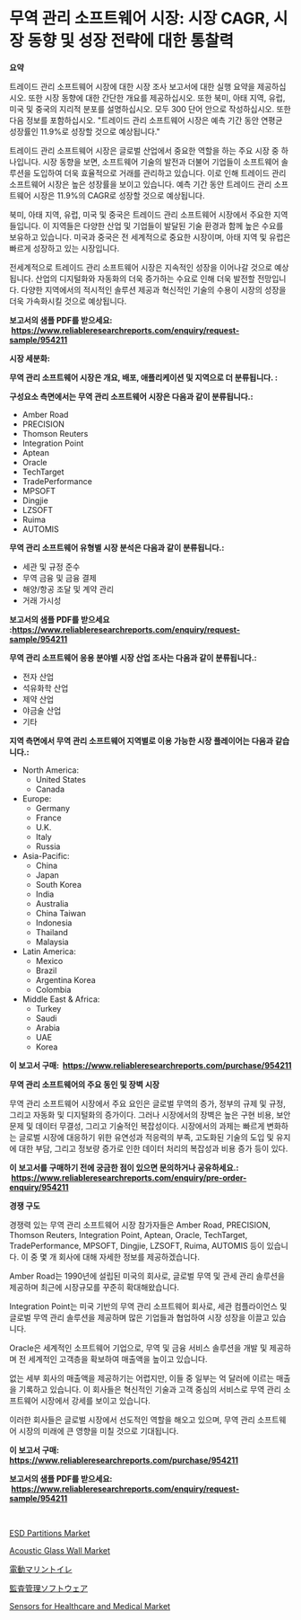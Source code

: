 <p><h1>무역 관리 소프트웨어 시장: 시장 CAGR, 시장 동향 및 성장 전략에 대한 통찰력</h1></p><p><strong>요약</strong></p>
<p><p>트레이드 관리 소프트웨어 시장에 대한 시장 조사 보고서에 대한 실행 요약을 제공하십시오. 또한 시장 동향에 대한 간단한 개요를 제공하십시오. 또한 북미, 아태 지역, 유럽, 미국 및 중국의 지리적 분포를 설명하십시오. 모두 300 단어 안으로 작성하십시오. 또한 다음 정보를 포함하십시오. "트레이드 관리 소프트웨어 시장은 예측 기간 동안 연평균 성장률인 11.9%로 성장할 것으로 예상됩니다."</p><p>트레이드 관리 소프트웨어 시장은 글로벌 산업에서 중요한 역할을 하는 주요 시장 중 하나입니다. 시장 동향을 보면, 소프트웨어 기술의 발전과 더불어 기업들이 소프트웨어 솔루션을 도입하여 더욱 효율적으로 거래를 관리하고 있습니다. 이로 인해 트레이드 관리 소프트웨어 시장은 높은 성장률을 보이고 있습니다. 예측 기간 동안 트레이드 관리 소프트웨어 시장은 11.9%의 CAGR로 성장할 것으로 예상됩니다.</p><p>북미, 아태 지역, 유럽, 미국 및 중국은 트레이드 관리 소프트웨어 시장에서 주요한 지역들입니다. 이 지역들은 다양한 산업 및 기업들이 발달된 기술 환경과 함께 높은 수요를 보유하고 있습니다. 미국과 중국은 전 세계적으로 중요한 시장이며, 아태 지역 및 유럽은 빠르게 성장하고 있는 시장입니다.</p><p>전세계적으로 트레이드 관리 소프트웨어 시장은 지속적인 성장을 이어나갈 것으로 예상됩니다. 산업의 디지털화와 자동화의 더욱 증가하는 수요로 인해 더욱 발전할 전망입니다. 다양한 지역에서의 적시적인 솔루션 제공과 혁신적인 기술의 수용이 시장의 성장을 더욱 가속화시킬 것으로 예상됩니다.</p></p>
<p><strong>보고서의 샘플 PDF를 받으세요: &nbsp;<a href="https://www.reliableresearchreports.com/enquiry/request-sample/954211">https://www.reliableresearchreports.com/enquiry/request-sample/954211</a></strong></p>
<p><strong>시장 세분화:</strong></p>
<p><strong> 무역 관리 소프트웨어 시장은 개요, 배포, 애플리케이션 및 지역으로 더 분류됩니다. :</strong></p>
<p><strong>구성요소 측면에서는 무역 관리 소프트웨어 시장은 다음과 같이 분류됩니다.:</strong></p>
<p><ul><li>Amber Road</li><li>PRECISION</li><li>Thomson Reuters</li><li>Integration Point</li><li>Aptean</li><li>Oracle</li><li>TechTarget</li><li>TradePerformance</li><li>MPSOFT</li><li>Dingjie</li><li>LZSOFT</li><li>Ruima</li><li>AUTOMIS</li></ul></p>
<p><strong> 무역 관리 소프트웨어 유형별 시장 분석은 다음과 같이 분류됩니다.:</strong></p>
<p><ul><li>세관 및 규정 준수</li><li>무역 금융 및 금융 결제</li><li>해양/항공 조달 및 계약 관리</li><li>거래 가시성</li></ul></p>
<p><strong>보고서의 샘플 PDF를 받으세요 :<a href="https://www.reliableresearchreports.com/enquiry/request-sample/954211">https://www.reliableresearchreports.com/enquiry/request-sample/954211</a></strong></p>
<p><strong> 무역 관리 소프트웨어 응용 분야별 시장 산업 조사는 다음과 같이 분류됩니다.:</strong></p>
<p><ul><li>전자 산업</li><li>석유화학 산업</li><li>제약 산업</li><li>야금술 산업</li><li>기타</li></ul></p>
<p><strong>지역 측면에서 무역 관리 소프트웨어 지역별로 이용 가능한 시장 플레이어는 다음과 같습니다.:</strong></p>
<p><ul>
    <li>
        North America:
        <ul>
            <li>United States</li>
            <li>Canada</li>
        </ul>
    </li>
    <li>
        Europe:
        <ul>
            <li>Germany</li>
            <li>France</li>
            <li>U.K.</li>
            <li>Italy</li>
            <li>Russia</li>
        </ul>
    </li>
    <li>
        Asia-Pacific:
        <ul>
            <li>China</li>
            <li>Japan</li>
            <li>South Korea</li>
            <li>India</li>
            <li>Australia</li>
            <li>China Taiwan</li>
            <li>Indonesia</li>
            <li>Thailand</li>
            <li>Malaysia</li>
        </ul>
    </li>
    <li>
        Latin America:
        <ul>
            <li>Mexico</li>
            <li>Brazil</li>
            <li>Argentina Korea</li>
            <li>Colombia</li>
        </ul>
    </li>
    <li>
        Middle East & Africa:
        <ul>
            <li>Turkey</li>
            <li>Saudi</li>
            <li>Arabia</li>
            <li>UAE</li>
            <li>Korea</li>
        </ul>
    </li>
    </ul></p>
<p><strong>이 보고서 구매: &nbsp;<a href="https://www.reliableresearchreports.com/purchase/954211">https://www.reliableresearchreports.com/purchase/954211</a></strong></p>
<p><strong>무역 관리 소프트웨어의 주요 동인 및 장벽 시장</strong></p>
<p><p>무역 관리 소프트웨어 시장에서 주요 요인은 글로벌 무역의 증가, 정부의 규제 및 규정, 그리고 자동화 및 디지털화의 증가이다. 그러나 시장에서의 장벽은 높은 구현 비용, 보안 문제 및 데이터 무결성, 그리고 기술적인 복잡성이다. 시장에서의 과제는 빠르게 변화하는 글로벌 시장에 대응하기 위한 유연성과 적응력의 부족, 고도화된 기술의 도입 및 유지에 대한 부담, 그리고 정보량 증가로 인한 데이터 처리의 복잡성과 비용 증가 등이 있다.</p></p>
<p><strong>이 보고서를 구매하기 전에 궁금한 점이 있으면 문의하거나 공유하세요.: &nbsp;<a href="https://www.reliableresearchreports.com/enquiry/pre-order-enquiry/954211">https://www.reliableresearchreports.com/enquiry/pre-order-enquiry/954211</a></strong></p>
<p><strong>경쟁 구도</strong></p>
<p><p>경쟁력 있는 무역 관리 소프트웨어 시장 참가자들은 Amber Road, PRECISION, Thomson Reuters, Integration Point, Aptean, Oracle, TechTarget, TradePerformance, MPSOFT, Dingjie, LZSOFT, Ruima, AUTOMIS 등이 있습니다. 이 중 몇 개 회사에 대해 자세한 정보를 제공하겠습니다.</p><p>Amber Road는 1990년에 설립된 미국의 회사로, 글로벌 무역 및 관세 관리 솔루션을 제공하며 최근에 시장규모를 꾸준히 확대해왔습니다.</p><p>Integration Point는 미국 기반의 무역 관리 소프트웨어 회사로, 세관 컴플라이언스 및 글로벌 무역 관리 솔루션을 제공하며 많은 기업들과 협업하여 시장 성장을 이끌고 있습니다.</p><p>Oracle은 세계적인 소프트웨어 기업으로, 무역 및 금융 서비스 솔루션을 개발 및 제공하며 전 세계적인 고객층을 확보하여 매출액을 높이고 있습니다.</p><p>없는 세부 회사의 매출액을 제공하기는 어렵지만, 이들 중 일부는 억 달러에 이르는 매출을 기록하고 있습니다. 이 회사들은 혁신적인 기술과 고객 중심의 서비스로 무역 관리 소프트웨어 시장에서 강세를 보이고 있습니다.</p><p>이러한 회사들은 글로벌 시장에서 선도적인 역할을 해오고 있으며, 무역 관리 소프트웨어 시장의 미래에 큰 영향을 미칠 것으로 기대됩니다.</p></p>
<p><strong>이 보고서 구매: &nbsp; <a href="https://www.reliableresearchreports.com/purchase/954211">https://www.reliableresearchreports.com/purchase/954211</a></strong></p>
<p><strong>보고서의 샘플 PDF를 받으세요: &nbsp;<a href="https://www.reliableresearchreports.com/enquiry/request-sample/954211">https://www.reliableresearchreports.com/enquiry/request-sample/954211</a></strong><strong></strong></p>
<p>&nbsp;</p>
<p><p><a href="https://github.com/joannesouthgate/Market-Research-Report-List-2/blob/main/esd-partitions-market.md">ESD Partitions Market</a></p><p><a href="https://view.publitas.com/reportprime-1/acoustic-glass-wall-market-a-comprehensive-report-of-its-market-share-growth-trends-2024-2031/">Acoustic Glass Wall Market</a></p><p><a href="https://medium.com/@nikolaskirlin2023/%E9%9B%BB%E5%8B%95%E8%88%B9%E8%88%B6%E3%83%88%E3%82%A4%E3%83%AC%E5%B8%82%E5%A0%B4%E3%81%AF%E5%B8%82%E5%A0%B4%E3%82%B7%E3%82%A7%E3%82%A2-%E5%B8%82%E5%A0%B4%E5%8B%95%E5%90%91-%E5%B8%82%E5%A0%B4%E6%88%90%E9%95%B7%E3%81%AB%E9%96%A2%E3%81%99%E3%82%8B%E6%83%85%E5%A0%B1%E3%82%92%E6%8F%90%E4%BE%9B%E3%81%97%E3%81%BE%E3%81%99-70ca9e1bdc31">電動マリントイレ</a></p><p><a href="https://github.com/vhemk0794148/Market-Research-Report-List-1/blob/main/8241386185191.md">監査管理ソフトウェア</a></p><p><a href="https://cautious-neon-760.notion.site/Decoding-the-Sensors-for-Healthcare-and-Medical-Market-A-Deep-Dive-into-the-Latest-Market-Trends-M-c1d14fdf30134be793b374861f47a865">Sensors for Healthcare and Medical Market</a></p></p>